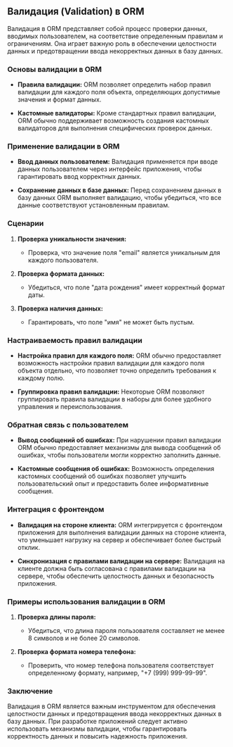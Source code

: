 ## Валидация (Validation) в ORM

Валидация в ORM представляет собой процесс проверки данных, вводимых пользователем, на соответствие определенным правилам и ограничениям. Она играет важную роль в обеспечении целостности данных и предотвращении ввода некорректных данных в базу данных.

### Основы валидации в ORM

- **Правила валидации:** ORM позволяет определить набор правил валидации для каждого поля объекта, определяющих допустимые значения и формат данных.

- **Кастомные валидаторы:** Кроме стандартных правил валидации, ORM обычно поддерживает возможность создания кастомных валидаторов для выполнения специфических проверок данных.

### Применение валидации в ORM

- **Ввод данных пользователем:** Валидация применяется при вводе данных пользователем через интерфейс приложения, чтобы гарантировать ввод корректных данных.

- **Сохранение данных в базе данных:** Перед сохранением данных в базу данных ORM выполняет валидацию, чтобы убедиться, что все данные соответствуют установленным правилам.

### Сценарии

1. **Проверка уникальности значения:**
    - Проверка, что значение поля "email" является уникальным для каждого пользователя.

2. **Проверка формата данных:**
    - Убедиться, что поле "дата рождения" имеет корректный формат даты.

3. **Проверка наличия данных:**
    - Гарантировать, что поле "имя" не может быть пустым.

### Настраиваемость правил валидации

- **Настройка правил для каждого поля:** ORM обычно предоставляет возможность настройки правил валидации для каждого поля объекта отдельно, что позволяет точно определить требования к каждому полю.

- **Группировка правил валидации:** Некоторые ORM позволяют группировать правила валидации в наборы для более удобного управления и переиспользования.

### Обратная связь с пользователем

- **Вывод сообщений об ошибках:** При нарушении правил валидации ORM обычно предоставляет механизмы для вывода сообщений об ошибках, чтобы пользователи могли корректно заполнить данные.

- **Кастомные сообщения об ошибках:** Возможность определения кастомных сообщений об ошибках позволяет улучшить пользовательский опыт и предоставить более информативные сообщения.

### Интеграция с фронтендом

- **Валидация на стороне клиента:** ORM интегрируется с фронтендом приложения для выполнения валидации данных на стороне клиента, что уменьшает нагрузку на сервер и обеспечивает более быстрый отклик.

- **Синхронизация с правилами валидации на сервере:** Валидация на клиенте должна быть согласована с правилами валидации на сервере, чтобы обеспечить целостность данных и безопасность приложения.

### Примеры использования валидации в ORM

1. **Проверка длины пароля:**
    - Убедиться, что длина пароля пользователя составляет не менее 8 символов и не более 20 символов.

2. **Проверка формата номера телефона:**
    - Проверить, что номер телефона пользователя соответствует определенному формату, например, "+7 (999) 999-99-99".

### Заключение

Валидация в ORM является важным инструментом для обеспечения целостности данных и предотвращения ввода некорректных данных в базу данных. При разработке приложений следует активно использовать механизмы валидации, чтобы гарантировать корректность данных и повысить надежность приложения.

